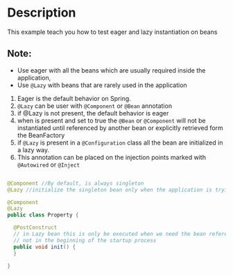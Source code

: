 # Description

This example teach you how to test eager and lazy instantiation on beans

## Note:

- Use eager with all the beans which are usually required inside the application,
- Use `@Lazy` with beans that are rarely used in the application

1. Eager is the default behavior on Spring.
2. `@Lazy` can be user with `@Component` or `@Bean` annotation
3. if @Lazy is not present, the default behavior is eager
4. when is present and set to true the `@Bean` or `@Component` will not be instantiated until referenced by another bean
   or explicitly retrieved form the BeanFactory
5. if `@Lazy` is present in a `@Configuration` class all the bean are initialized in a lazy way.
6. This annotation can be placed on the injection points marked with `@Autowired` or `@Inject`

````java

@Component //By default, is always singleton
@Lazy //initialize the singleton bean only when the application is trying to refer to the bean

@Component
@Lazy
public class Property {

  @PostConstruct
  // in Lazy bean this is only be executed when we need the bean reference 
  // not in the beginning of the startup process
  public void init() {
  }

}

````